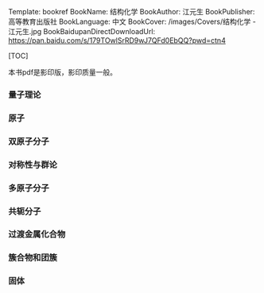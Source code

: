 Template: bookref
BookName: 结构化学
BookAuthor: 江元生
BookPublisher: 高等教育出版社
BookLanguage: 中文
BookCover: /images/Covers/结构化学 - 江元生.jpg
BookBaidupanDirectDownloadUrl: https://pan.baidu.com/s/179TOwlSrRD9wJ7QFd0EbQQ?pwd=ctn4 


[TOC]

本书pdf是影印版，影印质量一般。


### 量子理论

### 原子

### 双原子分子

### 对称性与群论

### 多原子分子

### 共轭分子

### 过渡金属化合物

### 簇合物和团簇

### 固体
